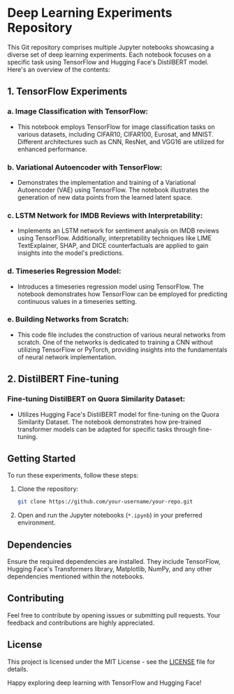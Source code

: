 # Deep Learning Experiments Repository

This Git repository comprises multiple Jupyter notebooks showcasing a diverse set of deep learning experiments. Each notebook focuses on a specific task using TensorFlow and Hugging Face's DistilBERT model. Here's an overview of the contents:

## 1. TensorFlow Experiments

### a. **Image Classification with TensorFlow:**
   - This notebook employs TensorFlow for image classification tasks on various datasets, including CIFAR10, CIFAR100, Eurosat, and MNIST. Different architectures such as CNN, ResNet, and VGG16 are utilized for enhanced performance.

### b. **Variational Autoencoder with TensorFlow:**
   - Demonstrates the implementation and training of a Variational Autoencoder (VAE) using TensorFlow. The notebook illustrates the generation of new data points from the learned latent space.

### c. **LSTM Network for IMDB Reviews with Interpretability:**
   - Implements an LSTM network for sentiment analysis on IMDB reviews using TensorFlow. Additionally, interpretability techniques like LIME TextExplainer, SHAP, and DICE counterfactuals are applied to gain insights into the model's predictions.

### d. **Timeseries Regression Model:**
   - Introduces a timeseries regression model using TensorFlow. The notebook demonstrates how TensorFlow can be employed for predicting continuous values in a timeseries setting.

### e. **Building Networks from Scratch:**
   - This code file includes the construction of various neural networks from scratch. One of the networks is dedicated to training a CNN without utilizing TensorFlow or PyTorch, providing insights into the fundamentals of neural network implementation.

## 2. DistilBERT Fine-tuning

### **Fine-tuning DistilBERT on Quora Similarity Dataset:**
   - Utilizes Hugging Face's DistilBERT model for fine-tuning on the Quora Similarity Dataset. The notebook demonstrates how pre-trained transformer models can be adapted for specific tasks through fine-tuning.

## Getting Started

To run these experiments, follow these steps:

1. Clone the repository:

   ```bash
   git clone https://github.com/your-username/your-repo.git
   ```

2. Open and run the Jupyter notebooks (`*.ipynb`) in your preferred environment.

## Dependencies

Ensure the required dependencies are installed. They include TensorFlow, Hugging Face's Transformers library, Matplotlib, NumPy, and any other dependencies mentioned within the notebooks.

## Contributing

Feel free to contribute by opening issues or submitting pull requests. Your feedback and contributions are highly appreciated.

## License

This project is licensed under the MIT License - see the [LICENSE](LICENSE) file for details.

Happy exploring deep learning with TensorFlow and Hugging Face!

